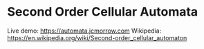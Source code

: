 # Second Order Cellular Automata

Live demo: https://automata.jcmorrow.com
Wikipedia: https://en.wikipedia.org/wiki/Second-order_cellular_automaton
